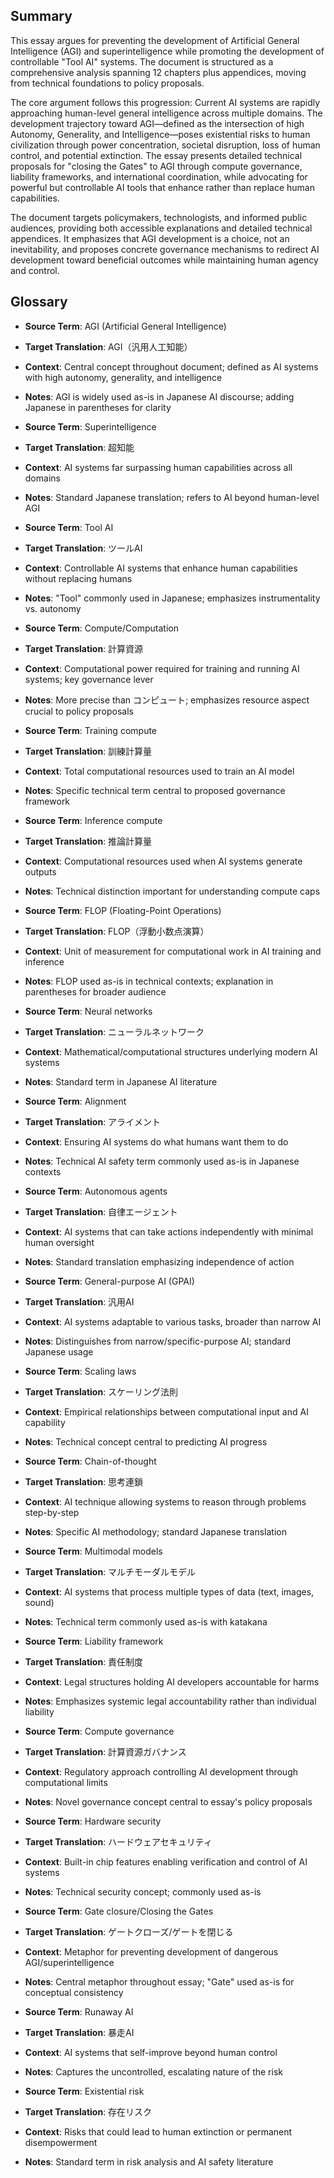 ## Summary

This essay argues for preventing the development of Artificial General Intelligence (AGI) and superintelligence while promoting the development of controllable "Tool AI" systems. The document is structured as a comprehensive analysis spanning 12 chapters plus appendices, moving from technical foundations to policy proposals.

The core argument follows this progression: Current AI systems are rapidly approaching human-level general intelligence across multiple domains. The development trajectory toward AGI—defined as the intersection of high Autonomy, Generality, and Intelligence—poses existential risks to human civilization through power concentration, societal disruption, loss of human control, and potential extinction. The essay presents detailed technical proposals for "closing the Gates" to AGI through compute governance, liability frameworks, and international coordination, while advocating for powerful but controllable AI tools that enhance rather than replace human capabilities.

The document targets policymakers, technologists, and informed public audiences, providing both accessible explanations and detailed technical appendices. It emphasizes that AGI development is a choice, not an inevitability, and proposes concrete governance mechanisms to redirect AI development toward beneficial outcomes while maintaining human agency and control.

## Glossary

- **Source Term**: AGI (Artificial General Intelligence)
- **Target Translation**: AGI（汎用人工知能）
- **Context**: Central concept throughout document; defined as AI systems with high autonomy, generality, and intelligence
- **Notes**: AGI is widely used as-is in Japanese AI discourse; adding Japanese in parentheses for clarity

- **Source Term**: Superintelligence
- **Target Translation**: 超知能
- **Context**: AI systems far surpassing human capabilities across all domains
- **Notes**: Standard Japanese translation; refers to AI beyond human-level AGI

- **Source Term**: Tool AI
- **Target Translation**: ツールAI
- **Context**: Controllable AI systems that enhance human capabilities without replacing humans
- **Notes**: "Tool" commonly used in Japanese; emphasizes instrumentality vs. autonomy

- **Source Term**: Compute/Computation
- **Target Translation**: 計算資源
- **Context**: Computational power required for training and running AI systems; key governance lever
- **Notes**: More precise than コンピュート; emphasizes resource aspect crucial to policy proposals

- **Source Term**: Training compute
- **Target Translation**: 訓練計算量
- **Context**: Total computational resources used to train an AI model
- **Notes**: Specific technical term central to proposed governance framework

- **Source Term**: Inference compute
- **Target Translation**: 推論計算量
- **Context**: Computational resources used when AI systems generate outputs
- **Notes**: Technical distinction important for understanding compute caps

- **Source Term**: FLOP (Floating-Point Operations)
- **Target Translation**: FLOP（浮動小数点演算）
- **Context**: Unit of measurement for computational work in AI training and inference
- **Notes**: FLOP used as-is in technical contexts; explanation in parentheses for broader audience

- **Source Term**: Neural networks
- **Target Translation**: ニューラルネットワーク
- **Context**: Mathematical/computational structures underlying modern AI systems
- **Notes**: Standard term in Japanese AI literature

- **Source Term**: Alignment
- **Target Translation**: アライメント
- **Context**: Ensuring AI systems do what humans want them to do
- **Notes**: Technical AI safety term commonly used as-is in Japanese contexts

- **Source Term**: Autonomous agents
- **Target Translation**: 自律エージェント
- **Context**: AI systems that can take actions independently with minimal human oversight
- **Notes**: Standard translation emphasizing independence of action

- **Source Term**: General-purpose AI (GPAI)
- **Target Translation**: 汎用AI
- **Context**: AI systems adaptable to various tasks, broader than narrow AI
- **Notes**: Distinguishes from narrow/specific-purpose AI; standard Japanese usage

- **Source Term**: Scaling laws
- **Target Translation**: スケーリング法則
- **Context**: Empirical relationships between computational input and AI capability
- **Notes**: Technical concept central to predicting AI progress

- **Source Term**: Chain-of-thought
- **Target Translation**: 思考連鎖
- **Context**: AI technique allowing systems to reason through problems step-by-step
- **Notes**: Specific AI methodology; standard Japanese translation

- **Source Term**: Multimodal models
- **Target Translation**: マルチモーダルモデル
- **Context**: AI systems that process multiple types of data (text, images, sound)
- **Notes**: Technical term commonly used as-is with katakana

- **Source Term**: Liability framework
- **Target Translation**: 責任制度
- **Context**: Legal structures holding AI developers accountable for harms
- **Notes**: Emphasizes systemic legal accountability rather than individual liability

- **Source Term**: Compute governance
- **Target Translation**: 計算資源ガバナンス
- **Context**: Regulatory approach controlling AI development through computational limits
- **Notes**: Novel governance concept central to essay's policy proposals

- **Source Term**: Hardware security
- **Target Translation**: ハードウェアセキュリティ
- **Context**: Built-in chip features enabling verification and control of AI systems
- **Notes**: Technical security concept; commonly used as-is

- **Source Term**: Gate closure/Closing the Gates
- **Target Translation**: ゲートクローズ/ゲートを閉じる
- **Context**: Metaphor for preventing development of dangerous AGI/superintelligence
- **Notes**: Central metaphor throughout essay; "Gate" used as-is for conceptual consistency

- **Source Term**: Runaway AI
- **Target Translation**: 暴走AI
- **Context**: AI systems that self-improve beyond human control
- **Notes**: Captures the uncontrolled, escalating nature of the risk

- **Source Term**: Existential risk
- **Target Translation**: 存在リスク
- **Context**: Risks that could lead to human extinction or permanent disempowerment
- **Notes**: Standard term in risk analysis and AI safety literature